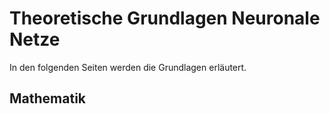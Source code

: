 # Theoretische Grundlagen Neuronale Netze
In den folgenden Seiten werden die Grundlagen erläutert.
## Mathematik
